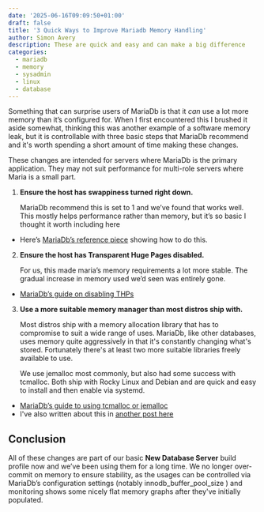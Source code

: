 ```yaml
---
date: '2025-06-16T09:09:50+01:00'
draft: false
title: '3 Quick Ways to Improve Mariadb Memory Handling'
author: Simon Avery
description: These are quick and easy and can make a big difference
categories: 
  - mariadb
  - memory
  - sysadmin
  - linux
  - database
---
```



Something that can surprise users of MariaDb is that it *can* use a lot more memory than it’s configured for. When I first encountered this I brushed it aside somewhat, thinking this was another example of a software memory leak, but it is controllable with three basic steps that MariaDb recommend and it's worth spending a short amount of time making these changes.

These changes are intended for servers where MariaDb is the primary application. They may not suit performance for multi-role servers where Maria is a small part. 

1. **Ensure the host has swappiness turned right down.**

    MariaDb recommend this is set to 1 and we’ve found that works well. This mostly helps performance rather than memory, but it’s so basic I thought it worth including here

* Here’s [MariaDb’s reference piece](https://mariadb.com/kb/en/configuring-swappiness/) showing how to do this.

2. **Ensure the host has Transparent Huge Pages disabled.**

    For us, this made maria’s memory requirements a lot more stable. The gradual increase in memory used we’d seen was entirely gone.

* [MariaDb’s guide on disabling THPs](https://mariadb.com/kb/en/transparent-huge-pages/)

3. **Use a more suitable memory manager than most distros ship with.**

    Most distros ship with a memory allocation library that has to compromise to suit a wide range of uses. MariaDb, like other databases, uses memory quite aggressively in that it's constantly changing what's stored. Fortunately there's at least two more suitable libraries freely available to use.

    We use jemalloc most commonly, but also had some success with tcmalloc. Both ship with Rocky Linux and Debian and are quick and easy to install and then enable via systemd.

* [MariaDb’s guide to using tcmalloc or jemalloc](https://mariadb.com/kb/en/using-mariadb-with-tcmalloc-or-jemalloc/)
* I've also written about this in [another post here](/sysadmin/mariadb/solving-excess-memory-usage-in-mariadb/)

## Conclusion 

All of these changes are part of our basic **New Database Server** build profile now and we’ve been using them for a long time. We no longer over-commit on memory to ensure stability, as the usages can be controlled via MariaDb’s configuration settings (notably innodb_buffer_pool_size ) and monitoring shows some nicely flat memory graphs after they've initially populated.
